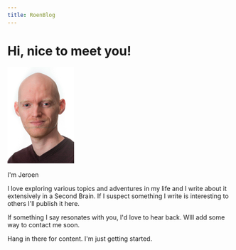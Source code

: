 ```yaml
---
title: RoenBlog
---
```


# Hi, nice to meet you!
![thatsme](/jeroen_informeel3.jpg)

I'm Jeroen

I love exploring various topics and adventures in my life and I write about it extensively in a Second Brain. If I suspect something I write is interesting to others I'll publish it here. 

If something I say resonates with you, I'd love to hear back. WIll add some way to contact me soon. 

Hang in there for content. I'm just getting started.
